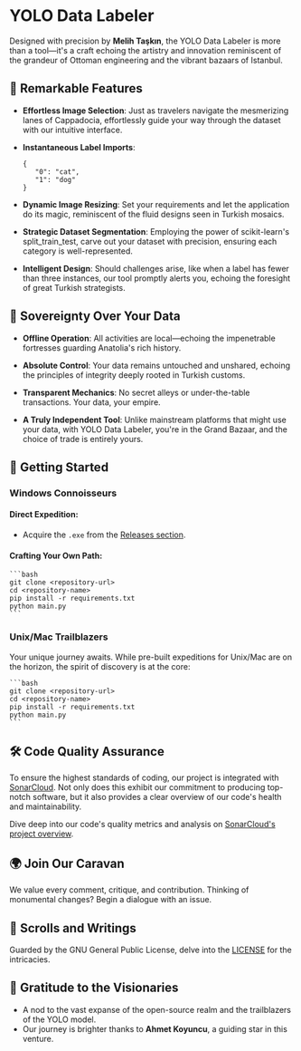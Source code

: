 # YOLO Data Labeler

Designed with precision by **Melih Taşkın**, the YOLO Data Labeler is more than a tool—it's a craft echoing the artistry and innovation reminiscent of the grandeur of Ottoman engineering and the vibrant bazaars of Istanbul.

## 🌠 Remarkable Features

- **Effortless Image Selection**: Just as travelers navigate the mesmerizing lanes of Cappadocia, effortlessly guide your way through the dataset with our intuitive interface.
  
- **Instantaneous Label Imports**:

    ```plaintext
    {
       "0": "cat",
       "1": "dog"
    }
    ```

- **Dynamic Image Resizing**: Set your requirements and let the application do its magic, reminiscent of the fluid designs seen in Turkish mosaics.
  
- **Strategic Dataset Segmentation**: Employing the power of scikit-learn's split_train_test, carve out your dataset with precision, ensuring each category is well-represented.

- **Intelligent Design**: Should challenges arise, like when a label has fewer than three instances, our tool promptly alerts you, echoing the foresight of great Turkish strategists.

## 🏰 Sovereignty Over Your Data

- **Offline Operation**: All activities are local—echoing the impenetrable fortresses guarding Anatolia's rich history.
  
- **Absolute Control**: Your data remains untouched and unshared, echoing the principles of integrity deeply rooted in Turkish customs.

- **Transparent Mechanics**: No secret alleys or under-the-table transactions. Your data, your empire.

- **A Truly Independent Tool**: Unlike mainstream platforms that might use your data, with YOLO Data Labeler, you're in the Grand Bazaar, and the choice of trade is entirely yours.

## 🔧 Getting Started

### Windows Connoisseurs

#### Direct Expedition:

- Acquire the `.exe` from the [Releases section](https://github.com/melihoverflow5/YoloDataLabeler/releases).

#### Crafting Your Own Path:

    ```bash
    git clone <repository-url>
    cd <repository-name>
    pip install -r requirements.txt
    python main.py
    ```

### Unix/Mac Trailblazers

Your unique journey awaits. While pre-built expeditions for Unix/Mac are on the horizon, the spirit of discovery is at the core:

    ```bash
    git clone <repository-url>
    cd <repository-name>
    pip install -r requirements.txt
    python main.py
    ```
    
## 🛠️ Code Quality Assurance

To ensure the highest standards of coding, our project is integrated with [SonarCloud](https://sonarcloud.io/). Not only does this exhibit our commitment to producing top-notch software, but it also provides a clear overview of our code's health and maintainability.

Dive deep into our code's quality metrics and analysis on [SonarCloud's project overview](https://sonarcloud.io/project/overview?id=melihoverflow5_YoloDataLabeler).

## 🌍 Join Our Caravan

We value every comment, critique, and contribution. Thinking of monumental changes? Begin a dialogue with an issue.

## 📜 Scrolls and Writings

Guarded by the GNU General Public License, delve into the [LICENSE](LICENSE) for the intricacies.

## 🙌 Gratitude to the Visionaries

- A nod to the vast expanse of the open-source realm and the trailblazers of the YOLO model.
- Our journey is brighter thanks to **Ahmet Koyuncu**, a guiding star in this venture.

